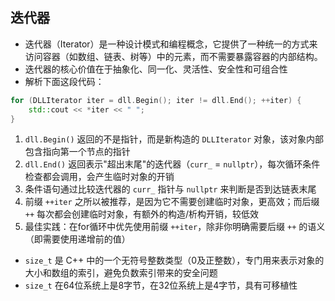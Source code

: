 ## 迭代器

- 迭代器（Iterator）是一种设计模式和编程概念，它提供了一种统一的方式来访问容器（如数组、链表、树等）中的元素，而不需要暴露容器的内部结构。
- 迭代器的核心价值在于抽象化、同一化、灵活性、安全性和可组合性
- 解析下面这段代码：

```c++
for (DLLIterator iter = dll.Begin(); iter != dll.End(); ++iter) {
    std::cout << *iter << " ";
}
```

1. `dll.Begin()` 返回的不是指针，而是新构造的 `DLLIterator` 对象，该对象内部包含指向第一个节点的指针
2. `dll.End()` 返回表示"超出末尾"的迭代器（`curr_` = `nullptr`），每次循环条件检查都会调用，会产生临时对象的开销
3. 条件语句通过比较迭代器的 `curr_` 指针与 `nullptr` 来判断是否到达链表末尾
4. 前缀 `++iter` 之所以被推荐，是因为它不需要创建临时对象，更高效；而后缀 `++` 每次都会创建临时对象，有额外的构造/析构开销，较低效
5. 最佳实践：在for循环中优先使用前缀 `++iter`，除非你明确需要后缀 `++` 的语义（即需要使用递增前的值）

- `size_t` 是 C++ 中的一个无符号整数类型（0及正整数），专门用来表示对象的大小和数组的索引，避免负数索引带来的安全问题
- `size_t` 在64位系统上是8字节，在32位系统上是4字节，具有可移植性
